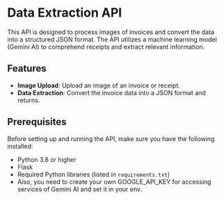 # Data Extraction API

This API is designed to process images of invoices and convert the data into a structured JSON format. The API utilizes a machine learning model (Gemini AI) to comprehend receipts and extract relevant information.

## Features

- **Image Upload**: Upload an image of an invoice or receipt.
- **Data Extraction**: Convert the invoice data into a JSON format and returns.

## Prerequisites

Before setting up and running the API, make sure you have the following installed:

- Python 3.8 or higher
- Flask
- Required Python libraries (listed in `requirements.txt`)
- Also, you need to create your own GOOGLE_API_KEY for accessing services of Gemini AI and set it in your env.
